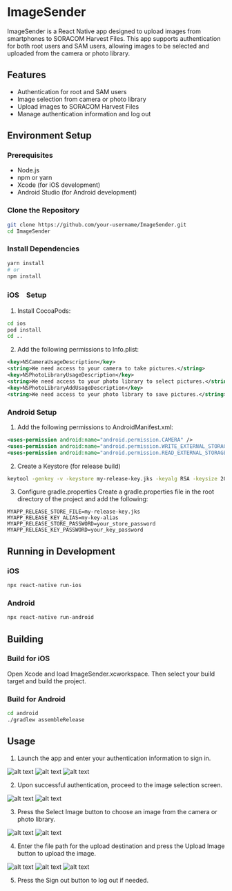 # ImageSender
ImageSender is a React Native app designed to upload images from smartphones to SORACOM Harvest Files. This app supports authentication for both root users and SAM users, allowing images to be selected and uploaded from the camera or photo library.

## Features

- Authentication for root and SAM users
- Image selection from camera or photo library
- Upload images to SORACOM Harvest Files
- Manage authentication information and log out

## Environment Setup

### Prerequisites

- Node.js
- npm or yarn
- Xcode (for iOS development)
- Android Studio (for Android development)

### Clone the Repository

```bash
git clone https://github.com/your-username/ImageSender.git
cd ImageSender
```

### Install Dependencies
```bash
yarn install
# or
npm install
```

### iOS　Setup
1. Install CocoaPods:

```bash
cd ios
pod install
cd ..
```

2. Add the following permissions to Info.plist:
```xml
<key>NSCameraUsageDescription</key>
<string>We need access to your camera to take pictures.</string>
<key>NSPhotoLibraryUsageDescription</key>
<string>We need access to your photo library to select pictures.</string>
<key>NSPhotoLibraryAddUsageDescription</key>
<string>We need access to your photo library to save pictures.</string>
```

### Android Setup
1. Add the following permissions to AndroidManifest.xml:

```xml
<uses-permission android:name="android.permission.CAMERA" />
<uses-permission android:name="android.permission.WRITE_EXTERNAL_STORAGE" />
<uses-permission android:name="android.permission.READ_EXTERNAL_STORAGE" />
```

2. Create a Keystore (for release build)
```bash
keytool -genkey -v -keystore my-release-key.jks -keyalg RSA -keysize 2048 -validity 10000 -alias my-key-alias
```

3. Configure gradle.properties
Create a gradle.properties file in the root directory of the project and add the following:
```properties
MYAPP_RELEASE_STORE_FILE=my-release-key.jks
MYAPP_RELEASE_KEY_ALIAS=my-key-alias
MYAPP_RELEASE_STORE_PASSWORD=your_store_password
MYAPP_RELEASE_KEY_PASSWORD=your_key_password
```

## Running in Development
### iOS
```bash
npx react-native run-ios
```
### Android
```bash
npx react-native run-android
```

## Building
### Build for iOS
Open Xcode and load ImageSender.xcworkspace. Then select your build target and build the project.

### Build for Android
```bash
cd android
./gradlew assembleRelease
```

## Usage
1. Launch the app and enter your authentication information to sign in.

![alt text](image.png)
![alt text](image-1.png)
![alt text](image-2.png)

2. Upon successful authentication, proceed to the image selection screen.

![alt text](image-3.png)
![alt text](image-4.png)

3. Press the Select Image button to choose an image from the camera or photo library.

![alt text](image-5.png)
![alt text](image-6.png)

4. Enter the file path for the upload destination and press the Upload Image button to upload the image.

![alt text](image-8.png)
![alt text](image-9.png)
![alt text](image-10.png)

5. Press the Sign out button to log out if needed.


